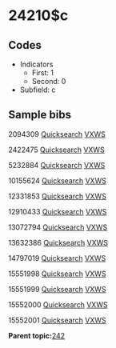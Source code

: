 # 24210$c

## Codes

-   Indicators
    -   First: 1
    -   Second: 0
-   Subfield: c

## Sample bibs

2094309 [Quicksearch](https://search.library.yale.edu/catalog/2094309) [VXWS](http://prodorbis.library.yale.edu:7014/vxws/GetHoldingsService?bibId=2094309)

2422475 [Quicksearch](https://search.library.yale.edu/catalog/2422475) [VXWS](http://prodorbis.library.yale.edu:7014/vxws/GetHoldingsService?bibId=2422475)

5232884 [Quicksearch](https://search.library.yale.edu/catalog/5232884) [VXWS](http://prodorbis.library.yale.edu:7014/vxws/GetHoldingsService?bibId=5232884)

10155624 [Quicksearch](https://search.library.yale.edu/catalog/10155624) [VXWS](http://prodorbis.library.yale.edu:7014/vxws/GetHoldingsService?bibId=10155624)

12331853 [Quicksearch](https://search.library.yale.edu/catalog/12331853) [VXWS](http://prodorbis.library.yale.edu:7014/vxws/GetHoldingsService?bibId=12331853)

12910433 [Quicksearch](https://search.library.yale.edu/catalog/12910433) [VXWS](http://prodorbis.library.yale.edu:7014/vxws/GetHoldingsService?bibId=12910433)

13072794 [Quicksearch](https://search.library.yale.edu/catalog/13072794) [VXWS](http://prodorbis.library.yale.edu:7014/vxws/GetHoldingsService?bibId=13072794)

13632386 [Quicksearch](https://search.library.yale.edu/catalog/13632386) [VXWS](http://prodorbis.library.yale.edu:7014/vxws/GetHoldingsService?bibId=13632386)

14797019 [Quicksearch](https://search.library.yale.edu/catalog/14797019) [VXWS](http://prodorbis.library.yale.edu:7014/vxws/GetHoldingsService?bibId=14797019)

15551998 [Quicksearch](https://search.library.yale.edu/catalog/15551998) [VXWS](http://prodorbis.library.yale.edu:7014/vxws/GetHoldingsService?bibId=15551998)

15551999 [Quicksearch](https://search.library.yale.edu/catalog/15551999) [VXWS](http://prodorbis.library.yale.edu:7014/vxws/GetHoldingsService?bibId=15551999)

15552000 [Quicksearch](https://search.library.yale.edu/catalog/15552000) [VXWS](http://prodorbis.library.yale.edu:7014/vxws/GetHoldingsService?bibId=15552000)

15552001 [Quicksearch](https://search.library.yale.edu/catalog/15552001) [VXWS](http://prodorbis.library.yale.edu:7014/vxws/GetHoldingsService?bibId=15552001)

**Parent topic:**[242](../../tags/242/242.md)

